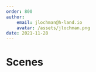 ```yaml
---
order: 800
author: 
    email: jlochman@h-land.io
    avatar: /assets/jlochman.png
date: 2021-11-28
---
```


# Scenes